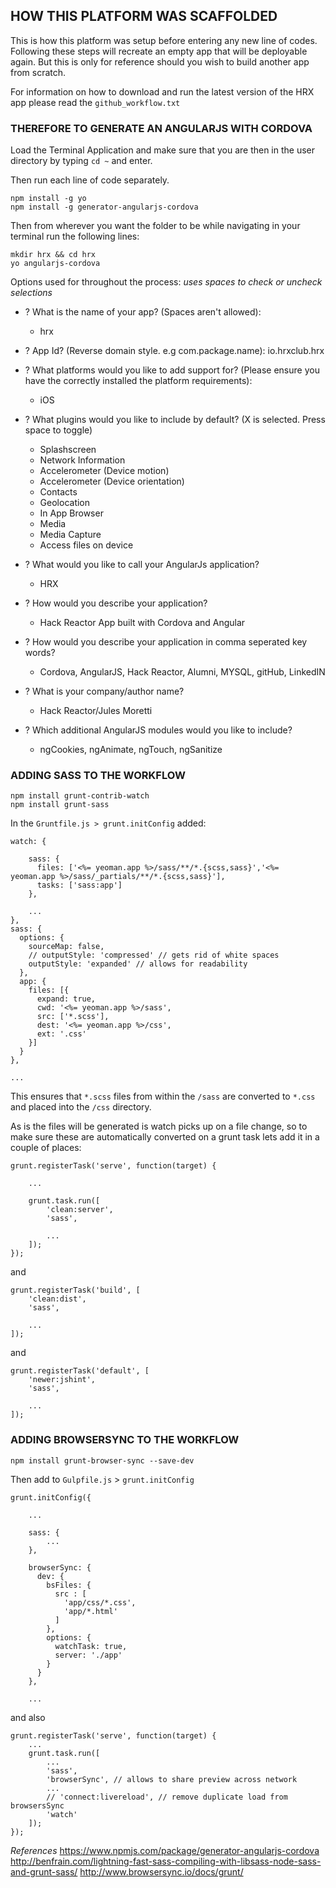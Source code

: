 ## HOW THIS PLATFORM WAS SCAFFOLDED

This is how this platform was setup before entering any new line of codes. Following these steps will recreate an empty app that will be deployable again. But this is only for reference should you wish to build another app from scratch.

For information on how to download and run the latest version of the HRX app please read the `github_workflow.txt`



### THEREFORE TO GENERATE AN ANGULARJS WITH CORDOVA

Load the Terminal Application and make sure that you are then in the user directory by typing `cd ~` and enter.

Then run each line of code separately.

```
npm install -g yo
npm install -g generator-angularjs-cordova
```

Then from wherever you want the folder to be while navigating in your terminal run the following lines:

```
mkdir hrx && cd hrx
yo angularjs-cordova
```

Options used for throughout the process:
<i>uses spaces to check or uncheck selections</i>

 - ? What is the name of your app? (Spaces aren't allowed):
   - hrx

 - ? App Id? (Reverse domain style. e.g com.package.name):
io.hrxclub.hrx

 - ? What platforms would you like to add support for? (Please ensure you have the correctly installed the platform requirements):
   - iOS

 - ? What plugins would you like to include by default? (X is selected. Press space to toggle)
   - Splashscreen
   - Network Information
   - Accelerometer (Device motion)
   - Accelerometer (Device orientation)
   - Contacts
   - Geolocation
   - In App Browser
   - Media
   - Media Capture
   - Access files on device

 - ? What would you like to call your AngularJs application?
   - HRX

 - ? How would you describe your application?
   - Hack Reactor App built with Cordova and Angular

 - ? How would you describe your application in comma seperated key words?
   - Cordova, AngularJS, Hack Reactor, Alumni, MYSQL, gitHub, LinkedIN

 - ? What is your company/author name?
   - Hack Reactor/Jules Moretti

 - ? Which additional AngularJS modules would you like to include?
   - ngCookies, ngAnimate, ngTouch, ngSanitize

### ADDING SASS TO THE WORKFLOW

```
npm install grunt-contrib-watch
npm install grunt-sass
```

In the `Gruntfile.js > grunt.initConfig` added:

```
watch: {

    sass: {
      files: ['<%= yeoman.app %>/sass/**/*.{scss,sass}','<%= yeoman.app %>/sass/_partials/**/*.{scss,sass}'],
      tasks: ['sass:app']
    },

    ...
},
sass: {
  options: {
    sourceMap: false,
    // outputStyle: 'compressed' // gets rid of white spaces
    outputStyle: 'expanded' // allows for readability
  },
  app: {
    files: [{
      expand: true,
      cwd: '<%= yeoman.app %>/sass',
      src: ['*.scss'],
      dest: '<%= yeoman.app %>/css',
      ext: '.css'
    }]
  }
},

...
```

This ensures that `*.scss` files from within the `/sass` are converted to `*.css` and placed into the `/css` directory.

As is the files will be generated is watch picks up on a file change, so to make sure these are automatically converted on a grunt task lets add it in a couple of places:

```
grunt.registerTask('serve', function(target) {

    ...

    grunt.task.run([
        'clean:server',
        'sass',
        
        ...
    ]);
});
```

and

```
grunt.registerTask('build', [
    'clean:dist',
    'sass',
    
    ...
]);
```

and

```
grunt.registerTask('default', [
    'newer:jshint',
    'sass',
    
    ...
]);
```


### ADDING BROWSERSYNC TO THE WORKFLOW

```
npm install grunt-browser-sync --save-dev
```


Then add to `Gulpfile.js` > `grunt.initConfig`

```
grunt.initConfig({

    ...

    sass: {
        ...
    },

    browserSync: {
      dev: {
        bsFiles: {
          src : [
            'app/css/*.css',
            'app/*.html'
          ]
        },
        options: {
          watchTask: true,
          server: './app'
        }
      }
    },

    ...
```

and also

```
grunt.registerTask('serve', function(target) {
    ...
    grunt.task.run([
        ...
        'sass',
        'browserSync', // allows to share preview across network
        ...
        // 'connect:livereload', // remove duplicate load from browsersSync
        'watch'
    ]);
});
```


*References*
https://www.npmjs.com/package/generator-angularjs-cordova
http://benfrain.com/lightning-fast-sass-compiling-with-libsass-node-sass-and-grunt-sass/
http://www.browsersync.io/docs/grunt/

